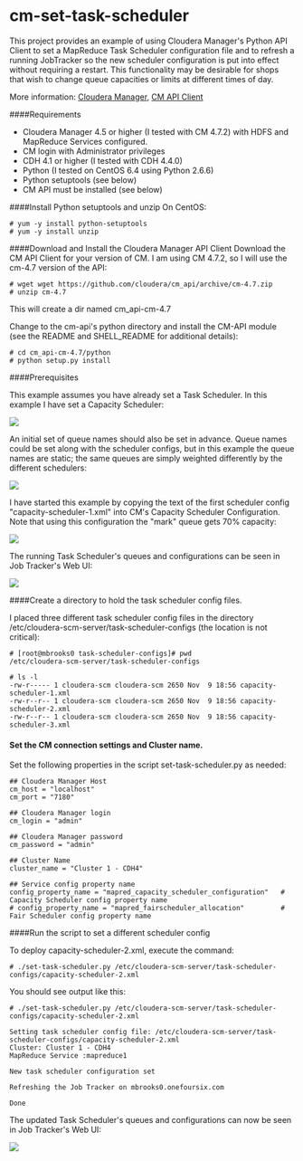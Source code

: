 cm-set-task-scheduler
=======================

This project provides an example of using Cloudera Manager's Python API Client to set a MapReduce Task Scheduler configuration file and to refresh a running JobTracker so the new scheduler configuration is put into effect without requiring a restart.  This functionality may be desirable for shops that wish to change queue capacities or limits at different times of day.

More information: [Cloudera Manager](http://www.cloudera.com/content/cloudera/en/products/cloudera-manager.html), [CM API Client](http://cloudera.github.io/cm_api/)




####Requirements
- Cloudera Manager 4.5 or higher (I tested with CM 4.7.2) with HDFS and MapReduce Services configured. 
- CM login with Administrator privileges
- CDH 4.1 or higher (I tested with CDH 4.4.0)
- Python (I tested on CentOS 6.4 using Python 2.6.6)
- Python setuptools (see below)
- CM API must be installed (see below)


####Install Python setuptools and unzip
On CentOS:

    # yum -y install python-setuptools
    # yum -y install unzip


####Download and Install the Cloudera Manager API Client
Download the CM API Client for your version of CM.  I am using CM 4.7.2, so I will use the cm-4.7 version of the API:

    # wget wget https://github.com/cloudera/cm_api/archive/cm-4.7.zip
    # unzip cm-4.7

This will create a dir named cm_api-cm-4.7

Change to the cm-api's python directory and install the CM-API module (see the README and SHELL_README for additional details):

    # cd cm_api-cm-4.7/python
    # python setup.py install

####Prerequisites

This example assumes you have already set a Task Scheduler.  In this example I have set a Capacity Scheduler:

![](images/image-1.jpg)


An initial set of queue names should also be set in advance. Queue names could be set along with the scheduler configs, but in this example the queue names are static; the same queues are simply weighted differently by the different schedulers:

![](images/image-2.jpg)


I have started this example by copying the text of the first scheduler config "capacity-scheduler-1.xml" into CM's Capacity Scheduler Configuration.  Note that using this configuration the "mark" queue gets 70% capacity:

![](images/image-4.jpg)


The running Task Scheduler's queues and configurations can be seen in Job Tracker's Web UI:

![](images/image-3.jpg)


####Create a directory to hold the task scheduler config files.  

I placed three different task scheduler config files in the directory /etc/cloudera-scm-server/task-scheduler-configs  (the location is not critical):

    # [root@mbrooks0 task-scheduler-configs]# pwd
	/etc/cloudera-scm-server/task-scheduler-configs
	
	# ls -l
	-rw-r----- 1 cloudera-scm cloudera-scm 2650 Nov  9 18:56 capacity-scheduler-1.xml
	-rw-r--r-- 1 cloudera-scm cloudera-scm 2650 Nov  9 18:56 capacity-scheduler-2.xml
	-rw-r--r-- 1 cloudera-scm cloudera-scm 2650 Nov  9 18:56 capacity-scheduler-3.xml


#### Set the CM connection settings and Cluster name.  

Set the following properties in the script set-task-scheduler.py as needed:

	## Cloudera Manager Host
	cm_host = "localhost"
	cm_port = "7180"

	## Cloudera Manager login
	cm_login = "admin"

	## Cloudera Manager password
	cm_password = "admin"

	## Cluster Name
	cluster_name = "Cluster 1 - CDH4"

	## Service config property name
	config_property_name = "mapred_capacity_scheduler_configuration"   # Capacity Scheduler config property name
	# config_property_name = "mapred_fairscheduler_allocation"         # Fair Scheduler config property name




####Run the script to set a different scheduler config

To deploy capacity-scheduler-2.xml, execute the command:

	# ./set-task-scheduler.py /etc/cloudera-scm-server/task-scheduler-configs/capacity-scheduler-2.xml

 
You should see output like this:

	# ./set-task-scheduler.py /etc/cloudera-scm-server/task-scheduler-configs/capacity-scheduler-2.xml 

	Setting task scheduler config file: /etc/cloudera-scm-server/task-scheduler-configs/capacity-scheduler-2.xml
	Cluster: Cluster 1 - CDH4
	MapReduce Service :mapreduce1

	New task scheduler configuration set

	Refreshing the Job Tracker on mbrooks0.onefoursix.com

	Done



The updated Task Scheduler's queues and configurations can now be seen in Job Tracker's Web UI:

![](images/image-5.jpg)



